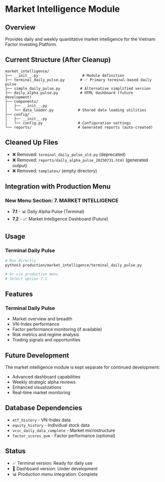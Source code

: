 # Market Intelligence Module

## Overview
Provides daily and weekly quantitative market intelligence for the Vietnam Factor Investing Platform.

## Current Structure (After Cleanup)
```
market_intelligence/
├── __init__.py                    # Module definition
├── terminal_daily_pulse.py       # ✅ Primary terminal-based daily pulse
├── simple_daily_pulse.py         # Alternative simplified version
├── daily_alpha_pulse.py          # HTML dashboard (future development)
├── components/
│   ├── __init__.py
│   └── data_loader.py           # Shared data loading utilities
├── config/
│   ├── __init__.py
│   └── config.py                # Configuration settings
└── reports/                     # Generated reports (auto-created)
```

## Cleaned Up Files
- ❌ Removed: `terminal_daily_pulse_old.py` (deprecated)
- ❌ Removed: `reports/daily_alpha_pulse_20250731.html` (generated output)
- ❌ Removed: `templates/` (empty directory)

## Integration with Production Menu

### New Menu Section: 7. MARKET INTELLIGENCE
- **7.1** - 📊 Daily Alpha Pulse (Terminal)
- **7.2** - 📈 Market Intelligence Dashboard (Future)

## Usage

### Terminal Daily Pulse
```bash
# Run directly
python3 production/market_intelligence/terminal_daily_pulse.py

# Or via production menu
# Select option 7.1
```

## Features

### Terminal Daily Pulse
- Market overview and breadth
- VN-Index performance
- Factor performance monitoring (if available)
- Risk metrics and regime analysis
- Trading signals and opportunities

## Future Development
The market intelligence module is kept separate for continued development:
- Advanced dashboard capabilities
- Weekly strategic alpha reviews
- Enhanced visualizations
- Real-time market monitoring

## Database Dependencies
- `etf_history` - VN-Index data
- `equity_history` - Individual stock data
- `vcsc_daily_data_complete` - Market microstructure
- `factor_scores_qvm` - Factor performance (optional)

## Status
- ✅ Terminal version: Ready for daily use
- 🚧 Dashboard version: Under development
- 📊 Production menu integration: Complete